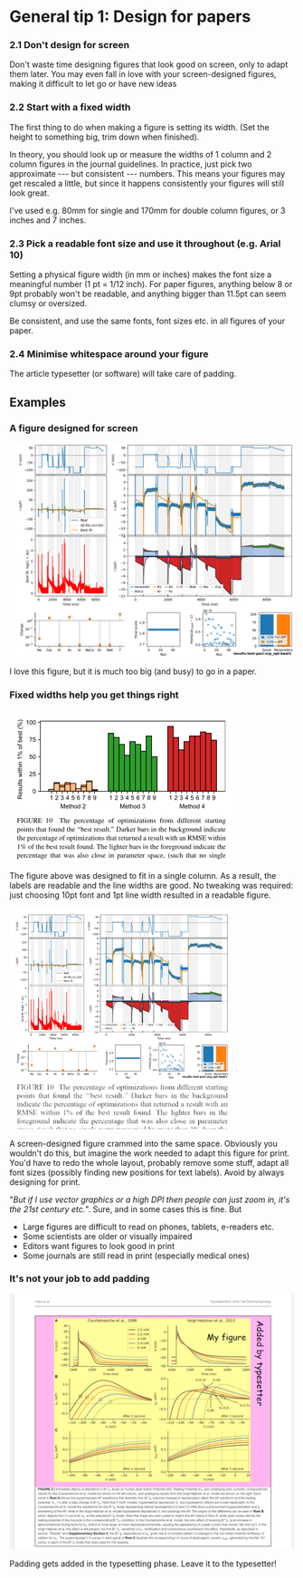 # General tip 1: Design for papers

### 2.1 Don't design for screen

Don't waste time designing figures that look good on screen, only to adapt them later.
You may even fall in love with your screen-designed figures, making it difficult to let go or have new ideas

### 2.2 Start with a fixed width

The first thing to do when making a figure is setting its width.
(Set the height to something big, trim down when finished).

In theory, you should look up or measure the widths of 1 column and 2 column figures in the journal guidelines.
In practice, just pick two approximate --- but consistent --- numbers.
This means your figures may get rescaled a little, but since it happens consistently your figures will still look great.

I've used e.g. 80mm for single and 170mm for double column figures, or 3 inches and 7 inches.

### 2.3 Pick a readable font size and use it throughout (e.g. Arial 10)
  
Setting a physical figure width (in mm or inches) makes the font size a meaningful number (1 pt = 1/12 inch).
For paper figures, anything below 8 or 9pt probably won't be readable, and anything bigger than 11.5pt can seem clumsy or oversized.

Be consistent, and use the same fonts, font sizes etc. in all figures of your paper.

### 2.4 Minimise whitespace around your figure

The article typesetter (or software) will take care of padding.

## Examples

### A figure designed for screen
![Look at this](./figures-1/one-page-paci-vcp_opt-beat1.png)

I love this figure, but it is much too big (and busy) to go in a paper.

### Fixed widths help you get things right

![fig](./figures-1/fixed-width-good.png)

The figure above was designed to fit in a single column.
As a result, the labels are readable and the line widths are good.
No tweaking was required: just choosing 10pt font and 1pt line width resulted in a readable figure.

<img src="./figures-1/fixed-width-bad.png" width="396" />

A screen-designed figure crammed into the same space.
Obviously you wouldn't do this, but imagine the work needed to adapt this figure for print.
You'd have to redo the whole layout, probably remove some stuff, adapt all font sizes (possibly finding new positions for text labels).
Avoid by always designing for print.

"_But if I use vector graphics or a high DPI then people can just zoom in, it's the 21st century etc._".
Sure, and in some cases this is fine. But
- Large figures are difficult to read on phones, tablets, e-readers etc.
- Some scientists are older or visually impaired
- Editors want figures to look good in print
- Some journals are still read in print (especially medical ones)

### It's not your job to add padding

![fig](./figures-1/dont-add-padding.png)

Padding gets added in the typesetting phase.
Leave it to the typesetter!

